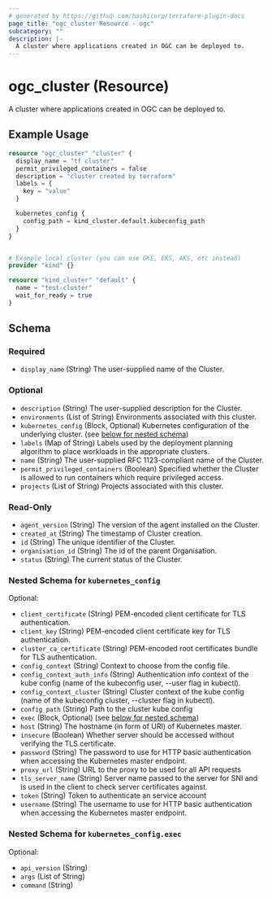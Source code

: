 ```yaml
---
# generated by https://github.com/hashicorp/terraform-plugin-docs
page_title: "ogc_cluster Resource - ogc"
subcategory: ""
description: |-
  A cluster where applications created in OGC can be deployed to.
---
```


# ogc_cluster (Resource)

A cluster where applications created in OGC can be deployed to.

## Example Usage

```terraform
resource "ogc_cluster" "cluster" {
  display_name = "tf cluster"
  permit_privileged_containers = false
  description = "cluster created by terraform"
  labels = {
    key = "value"
  }

  kubernetes_config {
    config_path = kind_cluster.default.kubeconfig_path
  }
}


# Example local cluster (you can use GKE, EKS, AKS, etc instead)
provider "kind" {}

resource "kind_cluster" "default" {
  name = "test-cluster"
  wait_for_ready = true
}
```

<!-- schema generated by tfplugindocs -->
## Schema

### Required

- `display_name` (String) The user-supplied name of the Cluster.

### Optional

- `description` (String) The user-supplied description for the Cluster.
- `environments` (List of String) Environments associated with this cluster.
- `kubernetes_config` (Block, Optional) Kubernetes configuration of the underlying cluster. (see [below for nested schema](#nestedblock--kubernetes_config))
- `labels` (Map of String) Labels used by the deployment planning algorithm to place workloads in the appropriate clusters.
- `name` (String) The user-supplied RFC 1123-compliant name of the Cluster.
- `permit_privileged_containers` (Boolean) Specified whether the Cluster is allowed to run containers which require privileged access.
- `projects` (List of String) Projects associated with this cluster.

### Read-Only

- `agent_version` (String) The version of the agent installed on the Cluster.
- `created_at` (String) The timestamp of Cluster creation.
- `id` (String) The unique identifier of the Cluster.
- `organisation_id` (String) The id of the parent Organisation.
- `status` (String) The current status of the Cluster.

<a id="nestedblock--kubernetes_config"></a>
### Nested Schema for `kubernetes_config`

Optional:

- `client_certificate` (String) PEM-encoded client certificate for TLS authentication.
- `client_key` (String) PEM-encoded client certificate key for TLS authentication.
- `cluster_ca_certificate` (String) PEM-encoded root certificates bundle for TLS authentication.
- `config_context` (String) Context to choose from the config file.
- `config_context_auth_info` (String) Authentication info context of the kube config (name of the kubeconfig user, --user flag in kubectl).
- `config_context_cluster` (String) Cluster context of the kube config (name of the kubeconfig cluster, --cluster flag in kubectl).
- `config_path` (String) Path to the cluster kube config
- `exec` (Block, Optional) (see [below for nested schema](#nestedblock--kubernetes_config--exec))
- `host` (String) The hostname (in form of URI) of Kubernetes master.
- `insecure` (Boolean) Whether server should be accessed without verifying the TLS certificate.
- `password` (String) The password to use for HTTP basic authentication when accessing the Kubernetes master endpoint.
- `proxy_url` (String) URL to the proxy to be used for all API requests
- `tls_server_name` (String) Server name passed to the server for SNI and is used in the client to check server certificates against.
- `token` (String) Token to authenticate an service account
- `username` (String) The username to use for HTTP basic authentication when accessing the Kubernetes master endpoint.

<a id="nestedblock--kubernetes_config--exec"></a>
### Nested Schema for `kubernetes_config.exec`

Optional:

- `api_version` (String)
- `args` (List of String)
- `command` (String)
